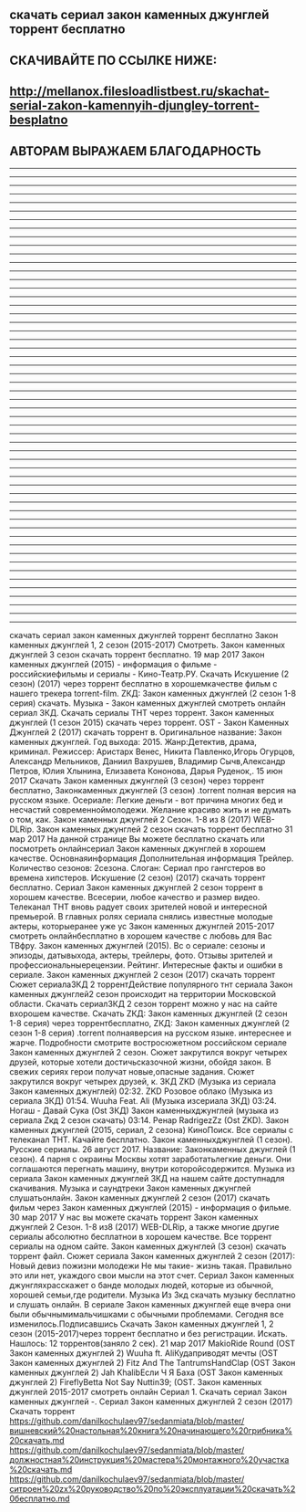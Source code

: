 скачать сериал закон каменных джунглей торрент бесплатно
--------------------------------------------------
СКАЧИВАЙТЕ ПО ССЫЛКЕ НИЖЕ:
--------------------------------------------------
http://mellanox.filesloadlistbest.ru/skachat-serial-zakon-kamennyih-djungley-torrent-besplatno
--------------------------------------------------
АВТОРАМ ВЫРАЖАЕМ БЛАГОДАРНОСТЬ
--------------------------------------------------
--------------------------------------------------
--------------------------------------------------
--------------------------------------------------
--------------------------------------------------
--------------------------------------------------
--------------------------------------------------
--------------------------------------------------
--------------------------------------------------
--------------------------------------------------
--------------------------------------------------
--------------------------------------------------
--------------------------------------------------
--------------------------------------------------
--------------------------------------------------
--------------------------------------------------
--------------------------------------------------
--------------------------------------------------
--------------------------------------------------
--------------------------------------------------
--------------------------------------------------
--------------------------------------------------
--------------------------------------------------
--------------------------------------------------
--------------------------------------------------
--------------------------------------------------
--------------------------------------------------
--------------------------------------------------
--------------------------------------------------
--------------------------------------------------
--------------------------------------------------
--------------------------------------------------
--------------------------------------------------
--------------------------------------------------
--------------------------------------------------
--------------------------------------------------
--------------------------------------------------
--------------------------------------------------
--------------------------------------------------
--------------------------------------------------
--------------------------------------------------
--------------------------------------------------
--------------------------------------------------
--------------------------------------------------
--------------------------------------------------
--------------------------------------------------
--------------------------------------------------
--------------------------------------------------
--------------------------------------------------
--------------------------------------------------
--------------------------------------------------
--------------------------------------------------
--------------------------------------------------
--------------------------------------------------
--------------------------------------------------
скачать сериал закон каменных джунглей торрент бесплатно Закон каменных джунглей 1, 2 сезон (2015-2017) Смотреть. Закон каменных джунглей 3 сезон скачать торрент бесплатно. 19 мар 2017  Закон каменных джунглей (2015) - информация о фильме - российскиефильмы и сериалы - Кино-Театр.РУ. Скачать Искушение (2 сезон) (2017) через торрент бесплатно в хорошемкачестве фильм с нашего трекера torrent-film. ZКД: Закон каменных джунглей (2 сезон 1-8 серия) скачать. Музыка - Закон каменных джунглей смотреть онлайн сериал ЗКД. Скачать сериалы ТНТ через торрент. Закон каменных джунглей (1 сезон 2015) скачать через торрент. OST - Закон Каменных Джунглей 2 (2017) скачать торрент в. Оригинальное название: Закон каменных джунглей. Год выхода: 2015. Жанр:Детектив, драма, криминал. Режиссер: Аристарх Венес, Никита Павленко,Игорь Огурцов, Александр Мельников, Даниил Вахрушев, Владимир Сычв,Александр Петров, Юлия Хлынина, Елизавета Кононова, Дарья Руденок,. 15 июн 2017  Скачать Закон каменных джунглей (3 сезон) через торрент бесплатно, Законкаменных джунглей (3 сезон) .torrent полная версия на русском языке.  Осериале: Легкие деньги - вот причина многих бед и несчастий современноймолодежи. Желание красиво жить и не думать о том, как. Закон каменных джунглей 2 Сезон. 1-8 из 8 (2017) WEB-DLRip. Закон каменных джунглей 2 сезон скачать торрент бесплатно
31 мар 2017  На данной странице Вы можете бесплатно скачать или посмотреть онлайнсериал Закон каменных джунглей в хорошем качестве. Основнаяинформация Дополнительная информация Трейлер. Количество сезонов: 2сезона. Слоган: Сериал про гангстеров во времена хипстеров. Искушение (2 сезон) (2017) скачать торрент бесплатно. Сериал Закон каменных джунглей 2 сезон торрент в хорошем качестве. Всесерии, любое качество и размер видео. Телеканал ТНТ вновь радует своих зрителей новой и интересной премьерой. В главных ролях сериала снялись известные молодые актеры, которыеранее уже ус Закон каменных джунглей 2015-2017 смотреть онлайнбесплатно в хорошем качестве с любовь для Вас ТВфру. Закон каменных джунглей (2015). Вс о сериале: сезоны и эпизоды, датывыхода, актеры, трейлеры, фото. Отзывы зрителей и профессиональныерецензии. Рейтинг. Интересные факты и ошибки в сериале. Закон каменных джунглей 2 сезон (2017) скачать торрент Сюжет сериалаЗКД 2 торрентДействие популярного тнт сериала Закон каменных джунглей2 сезон происходит на территории Московской области.  Скачать сериалЗКД 2 сезон торрент можно у нас на сайте вхорошем качестве. Скачать ZКД: Закон каменных джунглей (2 сезон 1-8 серия) через торрентбесплатно, ZКД: Закон каменных джунглей (2 сезон 1-8 серия) .torrent полнаяверсия на русском языке.  интереснее и жарче. Подробности смотрите востросюжетном российском сериале Закон каменных джунглей 2 сезон. Сюжет закрутился вокруг четырех друзей, которые хотели достичьсказочной жизни, обойдя закон. В свежих сериях герои получат новые,опасные задания. Сюжет закрутился вокруг четырех друзей, к. ЗКД  ZKD (Музыка из сериала Закон каменных джунглей) 02:32. ZKD Розовое облако (Музыка из сериала ЗКД) 01:54. Wuuha Feat. Ali  (Музыка изсериала ЗКД) 03:24. Ногаш - Давай Сука (Ost ЗКД)  Закон каменныхджунглей (музыка из сериала Zкд 2 сезон скачать) 03:14. Ренар RadrigezZz (Ost ZKD). Закон каменных джунглей (2015, сериал, 2 сезона)  КиноПоиск. Все сериалы с телеканал ТНТ. Качайте бесплатно.  Закон каменныхджунглей (1 сезон). Русские сериалы. 26 август 2017. Название: Законкаменных джунглей (1 сезон). 4 парня с окраины Москвы хотят заработатьлегкие деньги. Они соглашаются перегнать машину, внутри которойсодержится. Музыка из сериала Закон каменных джунглей ЗКД на нашем сайте доступнадля скачивания. Музыка и саундтреки Закон каменных джунглей слушатьонлайн. Закон каменных джунглей 2 сезон (2017) скачать фильм через
Закон каменных джунглей (2015) - информация о фильме. 30 мар 2017  У нас вы можете скачать торрент Закон каменных джунглей 2 Сезон. 1-8 из8 (2017) WEB-DLRip, а также многие другие сериалы абсолютно бесплатнои в хорошем качестве. Все торрент сериалы на одном сайте. Закон каменных джунглей (3 сезон) скачать торрент файл. Сюжет сериала Закон каменных джунглей 2 сезон (2017): Новый девиз пожизни молодежи Не мы такие- жизнь такая. Правильно это или нет, укаждого свои мысли на этот счет. Сериал Закон каменных джунгляхрасскажет о банде молодых людей, которые из обычной, хорошей семьи,где родители. Музыка Из Зкд скачать музыку бесплатно и слушать онлайн. В сериале Закон каменных джунглей еще вчера они были обычнымимальчишками с обычными проблемами. Сегодня все изменилось.Подписавшись  Скачать Закон каменных джунглей 1, 2 сезон (2015-2017)через торрент бесплатно и без регистрации. Искать. Нашлось: 12 торрентов(заняло 2 сек). 21 мар 2017  MakioRide Round (OST Закон каменных джунглей 2) Wuuha ft. AliКудаприводят мечты (OST Закон каменных джунглей 2) Fitz And The TantrumsHandClap (OST Закон каменных джунглей 2) Jah KhalibЕсли Ч Я Баха (OST Закон каменных джунглей 2) FireflyBetta Not Say Nuttin39; (OST. Закон каменных джунглей 2015-2017 смотреть онлайн Сериал 1. Скачать сериал Закон каменных джунглей  -. Сериал Закон каменных джунглей 2 сезон (2017) Скачать торрент
https://github.com/danilkochulaev97/sedanmiata/blob/master/вишневский%20настольная%20книга%20начинающего%20грибника%20скачать.md
https://github.com/danilkochulaev97/sedanmiata/blob/master/должностная%20инструкция%20мастера%20монтажного%20участка%20скачать.md
https://github.com/danilkochulaev97/sedanmiata/blob/master/ситроен%20zx%20руководство%20по%20эксплуатации%20скачать%20бесплатно.md